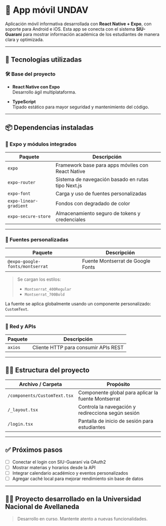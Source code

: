 # 📱 App móvil UNDAV

Aplicación móvil informativa desarrollada con **React Native + Expo**, con soporte para Android e iOS. Esta app se conecta con el sistema **SIU-Guaraní** para mostrar información académica de los estudiantes de manera clara y optimizada.

---

## 🚀 Tecnologías utilizadas

### 🛠️ Base del proyecto

- **React Native con Expo**  
  Desarrollo ágil multiplataforma.

- **TypeScript**  
  Tipado estático para mayor seguridad y mantenimiento del código.

---

## 📦 Dependencias instaladas

### 🔧 Expo y módulos integrados

| Paquete                                 | Descripción                                                    |
|----------------------------------------|----------------------------------------------------------------|
| `expo`                                  | Framework base para apps móviles con React Native              |
| `expo-router`                           | Sistema de navegación basado en rutas tipo Next.js             |
| `expo-font`                             | Carga y uso de fuentes personalizadas                          |
| `expo-linear-gradient`                  | Fondos con degradado de color                                  |
| `expo-secure-store`                     | Almacenamiento seguro de tokens y credenciales                 |

---

### 🎨 Fuentes personalizadas

| Paquete                                 | Descripción                              |
|----------------------------------------|------------------------------------------|
| `@expo-google-fonts/montserrat`         | Fuente Montserrat de Google Fonts        |

> Se cargan los estilos:
> - `Montserrat_400Regular`
> - `Montserrat_700Bold`

La fuente se aplica globalmente usando un componente personalizado: `CustomText`.

---

### 📡 Red y APIs

| Paquete   | Descripción                          |
|-----------|--------------------------------------|
| `axios`   | Cliente HTTP para consumir APIs REST |

---

## 🧑‍💻 Estructura del proyecto

| Archivo / Carpeta       | Propósito                                                    |
|-------------------------|--------------------------------------------------------------|
| `/components/CustomText.tsx` | Componente global para aplicar la fuente Montserrat        |
| `/_layout.tsx`               | Controla la navegación y redirecciona según sesión         |
| `/login.tsx`                 | Pantalla de inicio de sesión para estudiantes               |

---

## ✅ Próximos pasos

- [ ] Conectar el login con SIU-Guaraní vía OAuth2
- [ ] Mostrar materias y horarios desde la API
- [ ] Integrar calendario académico y eventos personalizados
- [ ] Agregar caché local para mejorar rendimiento sin base de datos

---

## 👨‍🎓 Proyecto desarrollado en la Universidad Nacional de Avellaneda

> Desarrollo en curso. Mantente atento a nuevas funcionalidades.
